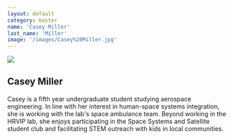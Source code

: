 ```yaml
---
layout: default
category: master
name: 'Casey Miller'
last_name: 'Miller'
image: '/images/Casey%20Miller.jpg'
---
```


<img src="{{ page.image }}">

<h2 class="team-title">Casey Miller</h2>
<h4 class="team-position"></h4>
<p>Casey is a fifth year undergraduate student studying aerospace engineering. In line with her interest in human-space systems integration, she is working with the lab's space ambulance team. Beyond working in the HRVIP lab, she enjoys participating in the Space Systems and Satellite student club and facilitating STEM outreach with kids in local communities.</p>
<ul class="team-member-other-info"></ul>
